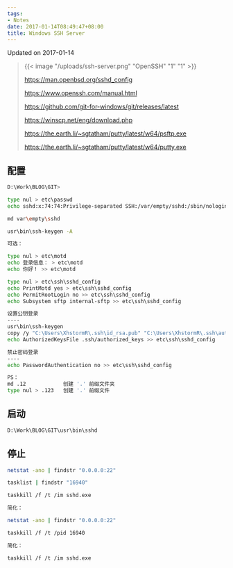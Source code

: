 ```yaml
---
tags:
- Notes
date: 2017-01-14T08:49:47+08:00
title: Windows SSH Server
---
```


<!--more-->

Updated on 2017-01-14

> {{< image "/uploads/ssh-server.png" "OpenSSH" "1" "1" >}}
>
> https://man.openbsd.org/sshd_config
>
> https://www.openssh.com/manual.html
>
> https://github.com/git-for-windows/git/releases/latest
>
> https://winscp.net/eng/download.php
>
> https://the.earth.li/~sgtatham/putty/latest/w64/psftp.exe
>
> https://the.earth.li/~sgtatham/putty/latest/w64/putty.exe

## 配置
```bash
D:\Work\BLOG\GIT>

type nul > etc\passwd
echo sshd:x:74:74:Privilege-separated SSH:/var/empty/sshd:/sbin/nologin > etc\passwd

md var\empty\sshd

usr\bin\ssh-keygen -A

可选：

type nul > etc\motd
echo 登录信息： > etc\motd
echo 你好！ >> etc\motd

type nul > etc\ssh\sshd_config
echo PrintMotd yes > etc\ssh\sshd_config
echo PermitRootLogin no >> etc\ssh\sshd_config
echo Subsystem sftp internal-sftp >> etc\ssh\sshd_config

设置公钥登录
----
usr\bin\ssh-keygen
copy /y "C:\Users\XhstormR\.ssh\id_rsa.pub" "C:\Users\XhstormR\.ssh\authorized_keys"
echo AuthorizedKeysFile .ssh/authorized_keys >> etc\ssh\sshd_config

禁止密码登录
----
echo PasswordAuthentication no >> etc\ssh\sshd_config

PS：
md .12            创建 '.' 前缀文件夹
type nul > .123   创建 '.' 前缀文件
```

## 启动
```bash
D:\Work\BLOG\GIT\usr\bin\sshd
```

## 停止
```bash
netstat -ano | findstr "0.0.0.0:22"

tasklist | findstr "16940"

taskkill /f /t /im sshd.exe

简化：

netstat -ano | findstr "0.0.0.0:22"

taskkill /f /t /pid 16940

简化：

taskkill /f /t /im sshd.exe
```
